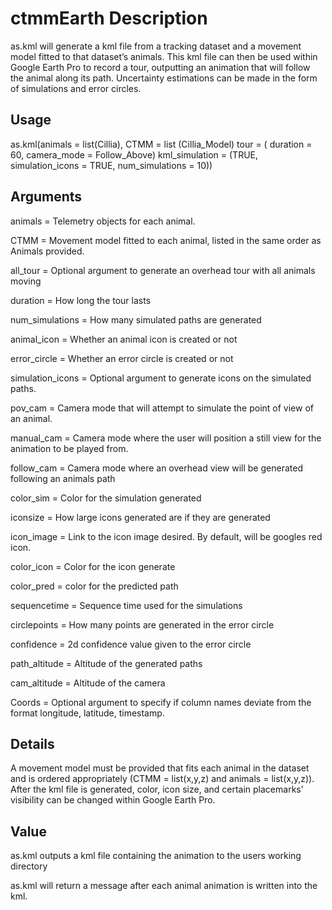 # ctmmEarth Description

as.kml will generate a kml file from a tracking dataset and a movement model fitted to that dataset’s animals. This kml file can then be used within Google Earth Pro to record a tour, outputting an animation that will follow the animal along its path. Uncertainty estimations can be made in the form of simulations and error circles.

## Usage
as.kml(animals = list(Cillia), 
       CTMM = list (Cillia_Model)
       tour = ( duration = 60,
       camera_mode = Follow_Above)
       kml_simulation = (TRUE, 
       simulation_icons = TRUE,
       num_simulations = 10))
## Arguments
animals = Telemetry objects for each animal.

CTMM = Movement model fitted to each animal, listed in the same order as Animals provided.

all_tour = Optional argument to generate an overhead tour with all animals moving

duration = How long the tour lasts

num_simulations = How many simulated paths are generated

animal_icon = Whether an animal icon is created or not

error_circle = Whether an error circle is created or not

simulation_icons = Optional argument to generate icons on the simulated paths.

pov_cam = Camera mode that will attempt to simulate the point of view of an animal.

manual_cam = Camera mode where the user will position a still view for the animation to be played from.

follow_cam = Camera mode where an overhead view will be generated following an animals path

color_sim = Color for the simulation generated

iconsize = How large icons generated are if they are generated

icon_image = Link to the icon image desired. By default, will be googles red icon.

color_icon = Color for the icon generate

color_pred = color for the predicted path

sequencetime = Sequence time used for the simulations

circlepoints = How many points are generated in the error circle

confidence = 2d confidence value given to the error circle

path_altitude = Altitude of the generated paths

cam_altitude = Altitude of the camera

Coords = Optional argument to specify if column names deviate from the format longitude, latitude, timestamp.

## Details

A movement model must be provided that fits each animal in the dataset and is ordered appropriately (CTMM = list(x,y,z) and animals = list(x,y,z)). After the kml file is generated, color, icon size, and certain placemarks' visibility can be changed within Google Earth Pro.

## Value

as.kml outputs a kml file containing the animation to the users working directory

as.kml will return a message after each animal animation is written into the kml.

